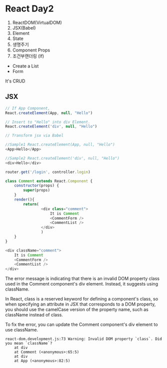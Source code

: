 # React Day2 
1) ReactDOM(VirtualDOM)
2) JSX(Babel)
3) Element
4) State
5) 생명주기
6) Component Props
7) 조건부랜더링 (If)

- Create a List
- Form

It's CRUD



## JSX
```javascript
// If App Component,
React.createElement(App, null, "Hello")

// Insert to "Hello" into div Element.
React.createElement('div', null, "Hello")

// Transform jsx via Babel

//Sample1 React.createElement(App, null, "Hello")
<App>Hello</App>

//Sample2 React.createElement('div', null, "Hello")
<div>Hello</div>

```

```javascript
router.get('/login', controller.login)
```

```javascript
class Comment extends React.Component {
    constructor(props) {
        super(props)
    }
    render(){
        return( 
                <div class="comment">
                    It is Comment
                    <CommentForm />
                    <CommentList />    
                </div>
                )
    }
}

<div className="comment">
    It is Comment
    <CommentForm />
    <CommentList />    
</div>
```
The error message is indicating that there is an invalid DOM property class used in the Comment component's div element. Instead, it suggests using className.

In React, class is a reserved keyword for defining a component's class, so when specifying an attribute in JSX that corresponds to a DOM property, you should use the camelCase version of the property name, such as className instead of class.

To fix the error, you can update the Comment component's div element to use className.

``` Error Meesage
react-dom.development.js:73 Warning: Invalid DOM property `class`. Did you mean `className`?
    at div
    at Comment (<anonymous>:65:5)
    at div
    at App (<anonymous>:82:5)
```
